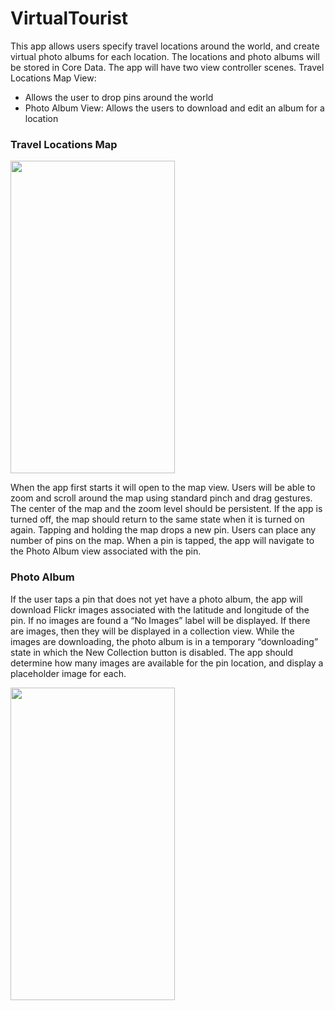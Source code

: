 # VirtualTourist
This app allows users specify travel locations around the world, and create virtual photo albums for each location. The locations and photo albums will be stored in Core Data.
The app will have two view controller scenes.
Travel Locations Map View: 
* Allows the user to drop pins around the world
* Photo Album View: Allows the users to download and edit an album for a location

### Travel Locations Map

<img src="https://lh4.googleusercontent.com/IoTiaZiXeSggp_emr1yOrRHLPVwGm0qDcaDgqdDpRBZFHn02w6731e4HFhnmmupld6pmYyQgCQGmtac0q7AT_7Dj7xt6TsyKDbUF5iqsGIAzbwT-b6FSY5Q6Bw9NpWcriQLCvgI" width="263" height="500"> 

When the app first starts it will open to the map view. Users will be able to zoom and scroll around the map using standard pinch and drag gestures.
The center of the map and the zoom level should be persistent. If the app is turned off, the map should return to the same state when it is turned on again.
Tapping and holding the map drops a new pin. Users can place any number of pins on the map.
When a pin is tapped, the app will navigate to the Photo Album view associated with the pin.

### Photo Album

If the user taps a pin that does not yet have a photo album, the app will download Flickr images associated with the latitude and longitude of the pin.
If no images are found a “No Images” label will be displayed.
If there are images, then they will be displayed in a collection view.
While the images are downloading, the photo album is in a temporary “downloading” state in which the New Collection button is disabled. The app should determine how many images are available for the pin location, and display a placeholder image for each.

<img src="https://lh5.googleusercontent.com/VSpJv_4lE2sEH5AV_Utaet7cyPrSUqhCbDegDyKXXsTTwtbKPMk4FwpM30ixF-tYdlXqb4gj1vAurg5mA4pKYfeeCKWOWyFTWUPK1iCIUrFUp6GkB5KmG1ktnpPgbGZ2Q6CyXSQ" width="263" height="500">

